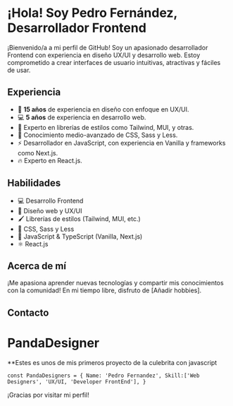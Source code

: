 # ¡Hola! Soy Pedro Fernández, Desarrollador Frontend

¡Bienvenido/a a mi perfil de GitHub! Soy un apasionado desarrollador Frontend con experiencia en diseño UX/UI y desarrollo web. Estoy comprometido a crear interfaces de usuario intuitivas, atractivas y fáciles de usar.

## Experiencia

- 🎨 **15 años** de experiencia en diseño con enfoque en UX/UI.
- 💻 **5 años** de experiencia en desarrollo web.
- 🚀 Experto en librerías de estilos como Tailwind, MUI, y otras.
- 🌟 Conocimiento medio-avanzado de CSS, Sass y Less.
- ⚡ Desarrollador en JavaScript, con experiencia en Vanilla y frameworks como Next.js.
- 🔥 Experto en React.js.

## Habilidades

- 💻 Desarrollo Frontend
- 🎨 Diseño web y UX/UI
- 🖌️ Librerías de estilos (Tailwind, MUI, etc.)
- 🎨 CSS, Sass y Less
- 🚀 JavaScript & TypeScript (Vanilla, Next.js)
- ⚛️ React.js

## Acerca de mí

¡Me apasiona aprender nuevas tecnologías y compartir mis conocimientos con la comunidad! En mi tiempo libre, disfruto de [Añadir hobbies].

## Contacto

 # PandaDesigner
**Estes es unos de mis primeros proyecto de la culebrita con javascript 

``
const PandaDesigners = {
Name: 'Pedro Fernandez',
Skill:['Web Designers', 'UX/UI, 'Developer FrontEnd'],
}
``

¡Gracias por visitar mi perfil!

